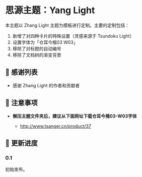 # 思源主题：Yang Light

本主题以 Zhang Light 主题为模板进行定制。主要的定制包括：

1. 新增了对四种卡片的特殊设置（灵感来源于 Tsundoku Light）
2. 设置字体为「仓耳今楷03 W03」
3. 移除了对标题的自动编号
4. 移除了文档树的渐变背景

## 🙏 感谢列表

- 感谢 Zhang Light 的作者和贡献者

## 📌 注意事项

- **解压主题文件夹后，建议从下面网址下载仓耳今楷03-W03字体**

  - http://www.tsanger.cn/product/37

## 🎉 更新进度

### 0.1

初始发布。
